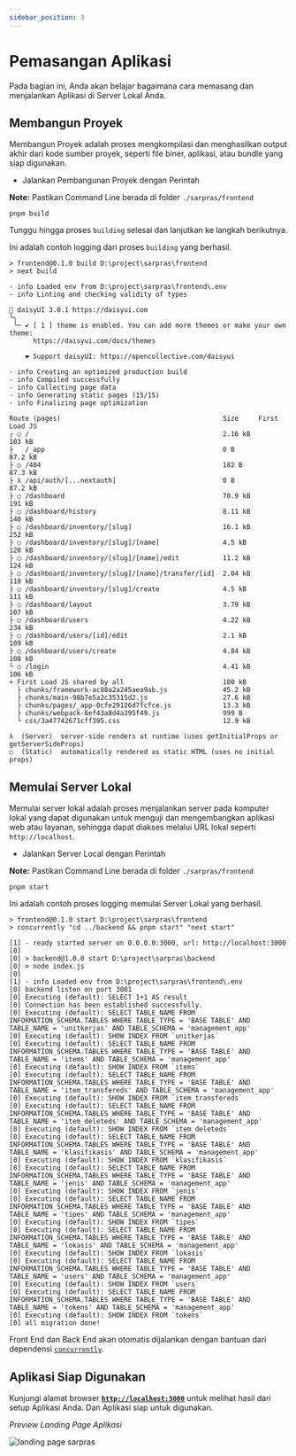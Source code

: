 ```yaml
---
sidebar_position: 3
---
```


# Pemasangan Aplikasi

Pada bagian ini, Anda akan belajar bagaimana cara memasang dan menjalankan Aplikasi di Server Lokal Anda.

## Membangun Proyek

Membangun Proyek adalah proses mengkompilasi dan menghasilkan output akhir dari kode sumber proyek, seperti file biner, aplikasi, atau bundle yang siap digunakan.

- Jalankan Pembangunan Proyek dengan Perintah

**Note:** Pastikan Command Line berada di folder `./sarpras/frontend`

```shell title="Command Prompt"
pnpm build
```

Tunggu hingga proses `building` selesai dan lanjutkan ke langkah berikutnya.

Ini adalah contoh logging dari proses `building` yang berhasil.

```shell title="Command Prompt"
> frontend@0.1.0 build D:\project\sarpras\frontend
> next build

- info Loaded env from D:\project\sarpras\frontend\.env
- info Linting and checking validity of types

🌼 daisyUI 3.0.1 https://daisyui.com
╰╮
 ╰─ ✔︎ [ 1 ] theme is enabled. You can add more themes or make your own theme:
      https://daisyui.com/docs/themes

    ❤︎ Support daisyUI: https://opencollective.com/daisyui

- info Creating an optimized production build
- info Compiled successfully
- info Collecting page data
- info Generating static pages (15/15)
- info Finalizing page optimization

Route (pages)                                         Size     First Load JS
┌ ○ /                                                 2.16 kB         103 kB
├   /_app                                             0 B            87.2 kB
├ ○ /404                                              182 B          87.3 kB
├ λ /api/auth/[...nextauth]                           0 B            87.2 kB
├ ○ /dashboard                                        70.9 kB         191 kB
├ ○ /dashboard/history                                8.11 kB         140 kB
├ ○ /dashboard/inventory/[slug]                       16.1 kB         252 kB
├ ○ /dashboard/inventory/[slug]/[name]                4.5 kB          120 kB
├ ○ /dashboard/inventory/[slug]/[name]/edit           11.2 kB         124 kB
├ ○ /dashboard/inventory/[slug]/[name]/transfer/[id]  2.04 kB         110 kB
├ ○ /dashboard/inventory/[slug]/create                4.5 kB          111 kB
├ ○ /dashboard/layout                                 3.79 kB         107 kB
├ ○ /dashboard/users                                  4.22 kB         234 kB
├ ○ /dashboard/users/[id]/edit                        2.1 kB          109 kB
├ ○ /dashboard/users/create                           4.84 kB         108 kB
└ ○ /login                                            4.41 kB         106 kB
+ First Load JS shared by all                         100 kB
  ├ chunks/framework-ac88a2a245aea9ab.js              45.2 kB
  ├ chunks/main-98b7e5a2c35315d2.js                   27.6 kB
  ├ chunks/pages/_app-0cfe29126d7fcfce.js             13.3 kB
  ├ chunks/webpack-6ef43a8d4a395f49.js                999 B
  └ css/3a47742671cff395.css                          12.9 kB

λ  (Server)  server-side renders at runtime (uses getInitialProps or getServerSideProps)
○  (Static)  automatically rendered as static HTML (uses no initial props)
```

## Memulai Server Lokal

Memulai server lokal adalah proses menjalankan server pada komputer lokal yang dapat digunakan untuk menguji dan mengembangkan aplikasi web atau layanan, sehingga dapat diakses melalui URL lokal seperti `http://localhost`.

- Jalankan Server Local dengan Perintah

**Note:** Pastikan Command Line berada di folder `./sarpras/frontend`

```shell title="Command Prompt"
pnpm start
```

Ini adalah contoh proses logging memulai Server Lokal yang berhasil.

```shell title="Command Prompt"
> frontend@0.1.0 start D:\project\sarpras\frontend
> concurrently "cd ../backend && pnpm start" "next start"

[1] - ready started server on 0.0.0.0:3000, url: http://localhost:3000
[0]
[0] > backend@1.0.0 start D:\project\sarpras\backend
[0] > node index.js
[0]
[1] - info Loaded env from D:\project\sarpras\frontend\.env
[0] backend listen on port 3001
[0] Executing (default): SELECT 1+1 AS result
[0] Connection has been established successfully.
[0] Executing (default): SELECT TABLE_NAME FROM INFORMATION_SCHEMA.TABLES WHERE TABLE_TYPE = 'BASE TABLE' AND TABLE_NAME = 'unitkerjas' AND TABLE_SCHEMA = 'management_app'
[0] Executing (default): SHOW INDEX FROM `unitkerjas`
[0] Executing (default): SELECT TABLE_NAME FROM INFORMATION_SCHEMA.TABLES WHERE TABLE_TYPE = 'BASE TABLE' AND TABLE_NAME = 'items' AND TABLE_SCHEMA = 'management_app'
[0] Executing (default): SHOW INDEX FROM `items`
[0] Executing (default): SELECT TABLE_NAME FROM INFORMATION_SCHEMA.TABLES WHERE TABLE_TYPE = 'BASE TABLE' AND TABLE_NAME = 'item_transfereds' AND TABLE_SCHEMA = 'management_app'
[0] Executing (default): SHOW INDEX FROM `item_transfereds`
[0] Executing (default): SELECT TABLE_NAME FROM INFORMATION_SCHEMA.TABLES WHERE TABLE_TYPE = 'BASE TABLE' AND TABLE_NAME = 'item_deleteds' AND TABLE_SCHEMA = 'management_app'
[0] Executing (default): SHOW INDEX FROM `item_deleteds`
[0] Executing (default): SELECT TABLE_NAME FROM INFORMATION_SCHEMA.TABLES WHERE TABLE_TYPE = 'BASE TABLE' AND TABLE_NAME = 'klasifikasis' AND TABLE_SCHEMA = 'management_app'
[0] Executing (default): SHOW INDEX FROM `klasifikasis`
[0] Executing (default): SELECT TABLE_NAME FROM INFORMATION_SCHEMA.TABLES WHERE TABLE_TYPE = 'BASE TABLE' AND TABLE_NAME = 'jenis' AND TABLE_SCHEMA = 'management_app'
[0] Executing (default): SHOW INDEX FROM `jenis`
[0] Executing (default): SELECT TABLE_NAME FROM INFORMATION_SCHEMA.TABLES WHERE TABLE_TYPE = 'BASE TABLE' AND TABLE_NAME = 'tipes' AND TABLE_SCHEMA = 'management_app'
[0] Executing (default): SHOW INDEX FROM `tipes`
[0] Executing (default): SELECT TABLE_NAME FROM INFORMATION_SCHEMA.TABLES WHERE TABLE_TYPE = 'BASE TABLE' AND TABLE_NAME = 'lokasis' AND TABLE_SCHEMA = 'management_app'
[0] Executing (default): SHOW INDEX FROM `lokasis`
[0] Executing (default): SELECT TABLE_NAME FROM INFORMATION_SCHEMA.TABLES WHERE TABLE_TYPE = 'BASE TABLE' AND TABLE_NAME = 'users' AND TABLE_SCHEMA = 'management_app'
[0] Executing (default): SHOW INDEX FROM `users`
[0] Executing (default): SELECT TABLE_NAME FROM INFORMATION_SCHEMA.TABLES WHERE TABLE_TYPE = 'BASE TABLE' AND TABLE_NAME = 'tokens' AND TABLE_SCHEMA = 'management_app'
[0] Executing (default): SHOW INDEX FROM `tokens`
[0] all migration done!
```

Front End dan Back End akan otomatis dijalankan dengan bantuan dari dependensi [`concurrently`](https://www.npmjs.com/package/concurrently).

## Aplikasi Siap Digunakan

Kunjungi alamat browser **[`http://localhost:3000`](http://localhost:3000/)** untuk melihat hasil dari setup Aplikasi Anda. Dan Aplikasi siap untuk digunakan.

*Preview Landing Page Aplikasi*

![landing page sarpras](/img/landing-page.png)